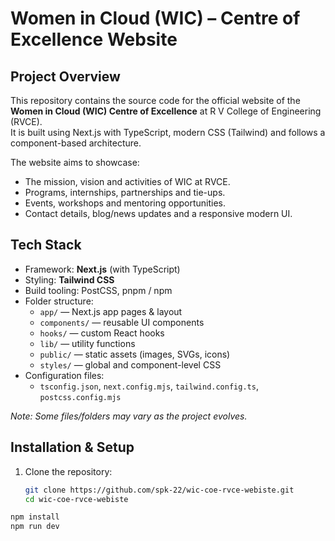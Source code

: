 # Women in Cloud (WIC) – Centre of Excellence Website  

## Project Overview  
This repository contains the source code for the official website of the **Women in Cloud (WIC) Centre of Excellence** at R V College of Engineering (RVCE).  
It is built using Next.js with TypeScript, modern CSS (Tailwind) and follows a component-based architecture.

The website aims to showcase:  
- The mission, vision and activities of WIC at RVCE.  
- Programs, internships, partnerships and tie-ups.  
- Events, workshops and mentoring opportunities.  
- Contact details, blog/news updates and a responsive modern UI.

## Tech Stack  
- Framework: **Next.js** (with TypeScript)  
- Styling: **Tailwind CSS**  
- Build tooling: PostCSS, pnpm / npm  
- Folder structure:  
  - `app/` — Next.js app pages & layout  
  - `components/` — reusable UI components  
  - `hooks/` — custom React hooks  
  - `lib/` — utility functions  
  - `public/` — static assets (images, SVGs, icons)  
  - `styles/` — global and component-level CSS  
- Configuration files:  
  - `tsconfig.json`, `next.config.mjs`, `tailwind.config.ts`, `postcss.config.mjs`


*Note: Some files/folders may vary as the project evolves.*

## Installation & Setup  
1. Clone the repository:  
   ```bash
   git clone https://github.com/spk-22/wic-coe-rvce-webiste.git
   cd wic-coe-rvce-webiste

``` bash 
npm install
npm run dev
